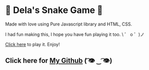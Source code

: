 # 🐍 Dela's Snake Game 🐍

Made with love using Pure Javascript library and HTML, CSS.

I had fun making this, I hope you have fun playing it too. \ ゜ o ゜)ノ

[Click here](https://delas-snake-game.glitch.me/) to play it. Enjoy!




## Click here for [My Github](https://github.com/adelaramadhina) ( ͡👁️ ‿ ͡👁️)
